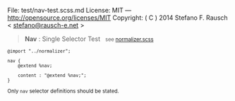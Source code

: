 File:      test/nav-test.scss.md
License:   MIT — http://opensource.org/licenses/MIT
Copyright: ( C ) 2014 Stefano F. Rausch < stefano@rausch-e.net >

> **Nav** : Single Selector Test  
> <small> see [normalizer.scss](../_normalizer.scss.md) </smalll>

    @import "../normalizer";

    nav {
        @extend %nav;

        content : "@extend %nav;";
    }

Only `nav` selector definitions should be stated.
